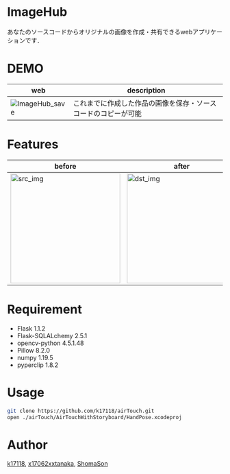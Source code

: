 # ImageHub

あなたのソースコードからオリジナルの画像を作成・共有できるwebアプリケーションです．
 
# DEMO
|web|description|
|----|-----|
|![ImageHub_save](https://user-images.githubusercontent.com/50346054/122660314-7bbcea80-d1bb-11eb-9e1f-44c7440a350e.gif)|これまでに作成した作品の画像を保存・ソースコードのコピーが可能|
 
# Features
 

<!-- <p float="right">
<img width="256" alt="スクリーンショット 2021-04-25 11 55 22" src="https://user-images.githubusercontent.com/50346054/115978926-b04a6680-a5bd-11eb-8a4a-56f5d859f36e.png">
<img width="256" alt="スクリーンショット 2021-04-25 11 55 37" src="https://user-images.githubusercontent.com/50346054/115978931-b4768400-a5bd-11eb-8097-15eab2cd8a18.png">
<img width="256" alt="スクリーンショット 2021-04-25 11 55 50" src="https://user-images.githubusercontent.com/50346054/115978932-b50f1a80-a5bd-11eb-9bcc-6699ff8884a8.png">
</p> -->
|before|after|
|----|-----|
|<img width="256" alt="src_img" src="https://user-images.githubusercontent.com/50346054/122659770-0ef32180-d1b6-11eb-8c4c-f67a163d1439.jpg">|<img width="256" alt="dst_img" src="https://user-images.githubusercontent.com/50346054/122659650-0e0dc000-d1b5-11eb-88c3-459674627eba.jpg">|


# Requirement
 
 
* Flask 1.1.2
* Flask-SQLALchemy 2.5.1
* opencv-python 4.5.1.48
* Pillow 8.2.0
* numpy 1.19.5
* pyperclip 1.8.2

 

 
# Usage
```bash
git clone https://github.com/k17118/airTouch.git
open ./airTouch/AirTouchWithStoryboard/HandPose.xcodeproj
```


 
# Author
 
[k17118](https://github.com/k17118),
[x17062xxtanaka](https://github.com/x17062xxtanaka),
[ShomaSon](https://github.com/ShomaSon)


